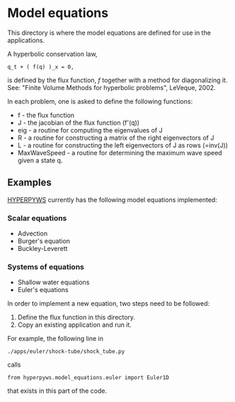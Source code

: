 Model equations
===============

This directory is where the model equations are defined for use in the
applications.

A hyperbolic conservation law, 

    q_t + ( f(q) )_x = 0,

is defined by the flux function, $f$ together with a method for diagonalizing
it.  See: "Finite Volume Methods for hyperbolic problems", LeVeque, 2002.

In each problem, one is asked to define the following functions:

* f   - the flux function
* J   - the jacobian of the flux function (f'(q))
* eig - a routine for computing the eigenvalues of J
* R   - a routine for constructing a matrix of the right eigenvectors of J
* L   - a routine for constructing the left eigenvectors of J as rows (=inv(J))
* MaxWaveSpeed - a routine for determining the maximum wave speed given a state q.

Examples
--------

[HYPERPYWS](../../README.md) currently has the following model equations
implemented:

### Scalar equations ###

* Advection
* Burger's equation
* Buckley-Leverett

### Systems of equations ###

* Shallow water equations
* Euler's equations

In order to implement a new equation, two steps need to be followed:

1. Define the flux function in this directory.
2. Copy an existing application and run it.

For example, the following line in

    ./apps/euler/shock-tube/shock_tube.py

calls

    from hyperpyws.model_equations.euler import Euler1D

that exists in this part of the code.


